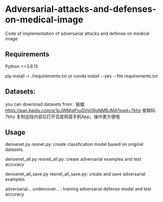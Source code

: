 # Adversarial-attacks-and-defenses-on-medical-image
Code of implementation of adversarial attacks and defense on medical image 

## Requirements
Python >=3.8.15

pip install -r ./requirements.txt  or conda install --yes --file requirements.txt


## Datasets:
you can download datasets from :  链接: https://pan.baidu.com/s/1oJWMgtFtuGVijORpNMRJMA?pwd=7bhz 提取码: 7bhz 复制这段内容后打开百度网盘手机App，操作更方便哦


## Usage

densenet.py resnet.py: create classfication model based on original datasets.

densenet_all.py resnet_all.py: create adversarial examples and test accuracy

densenet_all_save.py resnet_all_save.py: create and save adversarial examples

adversarial...  undercover...   : training adversarial defense model and test accuracy
